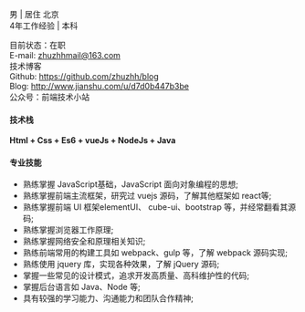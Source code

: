 男  |  居住 北京  
4年工作经验 |  本科

目前状态：在职  
E-mail: zhuzhhmail@163.com  
技术博客    
Github: https://github.com/zhuzhh/blog  
Blog: http://www.jianshu.com/u/d7d0b447b3be  
公众号：前端技术小站  

#### 技术栈
**Html + Css + Es6 + vueJs + NodeJs + Java**

#### 专业技能
- 熟练掌握 JavaScript基础，JavaScript 面向对象编程的思想;
- 熟练掌握前端主流框架，研究过 vuejs 源码，了解其他框架如 react等;
- 熟练掌握前端 UI 框架elementUI、 cube-ui、bootstrap 等，并经常翻看其源码;
- 熟练掌握浏览器工作原理;
- 熟练掌握网络安全和原理相关知识;
- 熟练前端常用的构建工具如 webpack、gulp 等，了解 webpack 源码实现;
- 熟练使用 jquery 库，实现各种效果，了解 jQuery 源码;
- 掌握一些常见的设计模式，追求开发高质量、高科维护性的代码;
- 掌握后台语言如 Java、Node 等;
- 具有较强的学习能力、沟通能力和团队合作精神;


